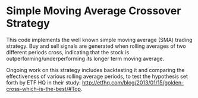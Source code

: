 # Simple Moving Average Crossover Strategy

This code implements the well known simple moving average (SMA) trading strategy. Buy and sell signals are generated when rolling averages of two different periods cross, indicating that the stock is outperforming/underperforming its longer term moving average.

Ongoing work on this strategy includes backtesting it and comparing the effectiveness of various rolling average periods, to test the hypothesis set forth by ETF HQ in their study: http://etfhq.com/blog/2013/01/15/golden-cross-which-is-the-best/#Top.
